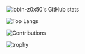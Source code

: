![lobin-z0x50's GitHub stats](https://github-readme-stats.vercel.app/api?username=lobin-z0x50&count_private=true&show_icons=true&theme=merko)

![Top Langs](https://github-readme-stats.vercel.app/api/top-langs/?username=lobin-z0x50&count_private=true&show_icons=true&theme=merko)

![Contributions](https://github-profile-summary-cards.vercel.app/api/cards/profile-details?username=lobin-z0x50&theme=github_dark)

![trophy](https://github-profile-trophy.vercel.app/?username=lobin-z0x50&theme=juicyfresh&margin-w=20&margin-h=20&title=Repositories,Issues,Commits,PullRequest,Followers,MultiLanguage)
